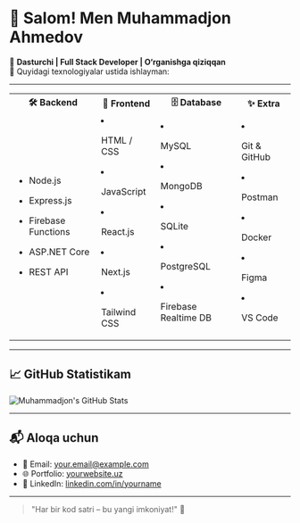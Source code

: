 # 👋 Salom! Men Muhammadjon Ahmedov

🎯 **Dasturchi | Full Stack Developer | O‘rganishga qiziqqan**  
📌 Quyidagi texnologiyalar ustida ishlayman:

---

<table>
  <tr>
    <th>🛠️ Backend</th>
    <th>🎨 Frontend</th>
    <th>🗄️ Database</th>
    <th>✨ Extra</th>
  </tr>
  <tr>
    <td>

- Node.js  
- Express.js  
- Firebase Functions  
- ASP.NET Core  
- REST API

    </td>
    <td>

- HTML / CSS  
- JavaScript  
- React.js  
- Next.js  
- Tailwind CSS

    </td>
    <td>

- MySQL  
- MongoDB  
- SQLite  
- PostgreSQL  
- Firebase Realtime DB

    </td>
    <td>

- Git & GitHub  
- Postman  
- Docker  
- Figma  
- VS Code  

    </td>
  </tr>
</table>

---

## 📈 GitHub Statistikam

![Muhammadjon's GitHub Stats](https://github-readme-stats.vercel.app/api?username=USERNAME&show_icons=true&theme=tokyonight)

---

## 📬 Aloqa uchun

- 📧 Email: your.email@example.com  
- 🌐 Portfolio: [yourwebsite.uz](https://yourwebsite.uz)  
- 💼 LinkedIn: [linkedin.com/in/yourname](https://linkedin.com/in/yourname)

---

> "Har bir kod satri – bu yangi imkoniyat!" 🚀
